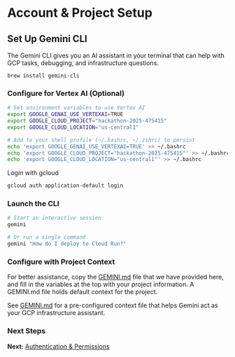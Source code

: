 # Account & Project Setup

## Set Up Gemini CLI 

The Gemini CLI gives you an AI assistant in your terminal that can help with GCP tasks, debugging, and infrastructure questions.

```
brew install gemini-cli
```

### Configure for Vertex AI (Optional)

```bash
# Set environment variables to use Vertex AI
export GOOGLE_GENAI_USE_VERTEXAI=TRUE
export GOOGLE_CLOUD_PROJECT="hackathon-2025-475415"
export GOOGLE_CLOUD_LOCATION="us-central1"

# Add to your shell profile (~/.bashrc, ~/.zshrc) to persist
echo 'export GOOGLE_GENAI_USE_VERTEXAI=TRUE' >> ~/.bashrc
echo 'export GOOGLE_CLOUD_PROJECT="hackathon-2025-475415"' >> ~/.bashrc
echo 'export GOOGLE_CLOUD_LOCATION="us-central1"' >> ~/.bashrc
```

Login with gcloud
```bash
gcloud auth application-default login
```

### Launch the CLI

```bash
# Start an interactive session
gemini

# Or run a single command
gemini "How do I deploy to Cloud Run?"
```

### Configure with Project Context

For better assistance, copy the [GEMINI.md](GEMINI.md) file that we have provided here, and fill in the variables at the top with your project information. A GEMINI.md file holds default context for the project. 

See [GEMINI.md](./GEMINI.md) for a pre-configured context file that helps Gemini act as your GCP infrastructure assistant.

### Next Steps

**Next:** [Authentication & Permissions](../1_2_Authentication_and_Permissions/README.md)
